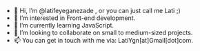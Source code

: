 - 👋 Hi, I’m @latifeyeganezade , or you can just call me Lati ;)
- 👀 I’m interested in Front-end development.
- 🌱 I’m currently learning JavaScript.
- 💞️ I’m looking to collaborate on small to medium-sized projects.
- 📫 You can get in touch with me via: LatiYgn[at]Gmail[dot]com. 
